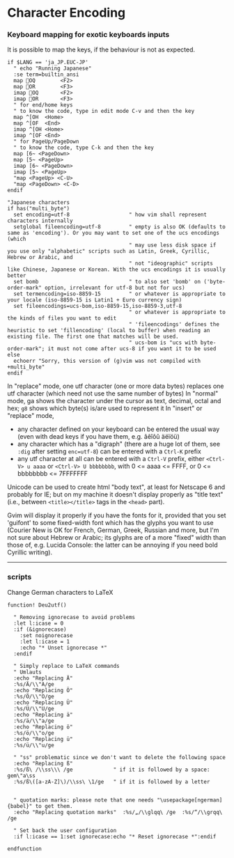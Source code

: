 # Character Encoding

### Keyboard mapping for exotic keyboards inputs


It is possible to map the keys, if the behaviour is not as expected.

```vim
if $LANG == 'ja_JP.EUC-JP'
  " echo "Running Japanese"
  :se term=builtin_ansi
  map OQ        <F2>
  map OR        <F3>
  imap OQ       <F2>
  imap OR       <F3>
  " for end/home keys
  " to know the code, type in edit mode C-v and then the key
  map ^[OH  <Home>  
  map ^[OF  <End>  
  imap ^[OH <Home>  
  imap ^[OF <End>
  " for PageUp/PageDown  
  " to know the code, type C-k and then the key
  map [6~ <PageDown>  
  map [5~ <PageUp>  
  imap [6~ <PageDown>  
  imap [5~ <PageUp>  
  "map <PageUp> <C-U>  
  "map <PageDown> <C-D>
endif

"Japanese characters
if has("multi_byte")
  set encoding=utf-8                   " how vim shall represent characters internally
  setglobal fileencoding=utf-8         " empty is also OK (defaults to same as 'encoding'). Or you may want to set one of the ucs encodings (which
                                       " may use less disk space if you use only "alphabetic" scripts such as Latin, Greek, Cyrillic, Hebrew or Arabic, and
                                       " not "ideographic" scripts like Chinese, Japanese or Korean. With the ucs encodings it is usually better
  set bomb                             " to also set 'bomb' on ('byte-order-mark" option, irrelevant for utf-8 but not for ucs)
  set termencoding=iso-8859-15         " or whatever is appropriate to your locale (iso-8859-15 is Latin1 + Euro currency sign)
  set fileencodings=ucs-bom,iso-8859-15,iso-8859-3,utf-8
                                       " or whatever is appropriate to the kinds of files you want to edit
                                       " 'fileencodings' defines the heuristic to set 'fillencoding' (local to buffer) when reading an existing file. The first one that matches will be used.
                                       " ucs-bom is "ucs with byte-order-mark"; it must not come after ucs-8 if you want it to be used
else
  echoerr "Sorry, this version of (g)vim was not compiled with +multi_byte"
endif
```

In "replace" mode, one utf character (one or more data bytes) replaces one utf character (which need not use the same number of bytes) 
In "normal" mode, ga shows the character under the cursor as text, decimal, octal and hex; `g8` shows which byte(s) is/are used to represent it
In "insert" or "replace" mode, 
- any character defined on your keyboard can be entered the usual way (even with dead keys if you have them, e.g. âêîôû  äëïöü)
- any character which has a "digraph" (there are a huge lot of them, see `:dig` after setting `enc=utf-8`) can be entered with a `Ctrl-K` prefix
- any utf character at all can be entered with a `Ctrl-V` prefix, either `<Ctrl-V> u aaaa` or `<Ctrl-V> U bbbbbbbb`, with 0 <= aaaa <= FFFF, or 0 <= bbbbbbbb <= 7FFFFFFF

Unicode can be used to create html "body text", at least for Netscape 6 and probably for IE; but on my machine it doesn't display properly as "title text" (i.e., between `<title></title>` tags in the  `<head>` part).

Gvim will display it properly if you have the fonts for it, provided that you set 'guifont' to some fixed-width font which has the glyphs you want to use (Courier New is OK for French, German, Greek, Russian and more, but I'm not sure about Hebrew or Arabic; its glyphs are of a more "fixed" width than those of, e.g. Lucida Console: the latter can be annoying if you need bold Cyrillic writing).

---

### scripts

Change German characters to LaTeX

```vim
function! Deu2utf()

  " Removing ignorecase to avoid problems
  :let l:icase = 0
  :if (&ignorecase)
    :set noignorecase
    :let l:icase = 1
    :echo "* Unset ignorecase *"
  :endif

  " Simply replace to LaTeX commands
  " Umlauts
  :echo "Replacing Ä"  
  :%s/Ä/\\"A/ge  
  :echo "Replacing Ö"  
  :%s/Ö/\\"O/ge  
  :echo "Replacing Ü"  
  :%s/Ü/\\"U/ge  
  :echo "Replacing ä"  
  :%s/ä/\\"a/ge  
  :echo "Replacing ö"  
  :%s/ö/\\"o/ge  
  :echo "Replacing ü"  
  :%s/ü/\\"u/ge 

  " "ss" problematic since we don't want to delete the following space
  :echo "Replacing ß"
  :%s/ß\ /\\ss\\\ /ge             " if it is followed by a space: gem\"a\ss
  :%s/ß\([a-zA-Z]\)/\\ss\ \1/ge   " if it is followed by a letter


  " quotation marks: please note that one needs "\usepackage[ngerman]{babel}" to get them.
  :echo "Replacing quotation marks"  :%s/„/\\glqq\ /ge  :%s/“/\\grqq\ /ge

  " Set back the user configuration
  :if l:icase == 1:set ignorecase:echo "* Reset ignorecase *":endif

endfunction
```
